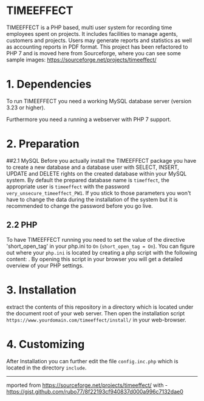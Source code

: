 TIMEEFFECT
==========

TIMEEFFECT is a PHP based, multi user system for recording time employees spent
on projects. It includes facilities to manage agents, customers and projects.
Users may generate reports and statistics as well as accounting reports in
PDF format. This project has been refactored to PHP 7 and is moved here from 
Sourceforge, where you can see some sample images: https://sourceforge.net/projects/timeeffect/

# 1. Dependencies
To run TIMEEFFECT you need a working MySQL database server (version 3.23 or higher).

Furthermore you need a running a webserver with PHP 7 support.

# 2. Preparation
##2.1 MySQL
Before you actually install the TIMEEFFECT package you have to create a new database and a database user with
SELECT, INSERT, UPDATE and DELETE rights on the created database within your MySQL system.
By default the prepared database name is `timeffect`, the appropriate user
is `timeeffect` with the password `very_unsecure_timeeffect_PW1`. If you stick to those parameters you won't have to
change the data during the installation of the system but it is recommended to change the password before you go live.

## 2.2	PHP
To have TIMEEFFECT running you need to set the value of the directive 'short_open_tag' in
your php.ini to `On` (`short_open_tag = On`). You can figure out where your `php.ini`
is located by creating a php script with the following content: <?php phpinfo(); ?>.
By opening this script in your browser you will get a detailed overview of your PHP settings.

# 3. Installation
extract the contents of this repository in a directory which
is located under the document root of your web server.
Then open the installation script `https://www.yourdomain.com/timeeffect/install/` in your web-browser.

# 4. Customizing
After Installation you can further edit the file `config.inc.php` which is located in the directory `include`.

-----

mported from https://sourceforge.net/projects/timeeffect/ with - https://gist.github.com/rubo77/8f22193cf940837d000a996c7132dae0
